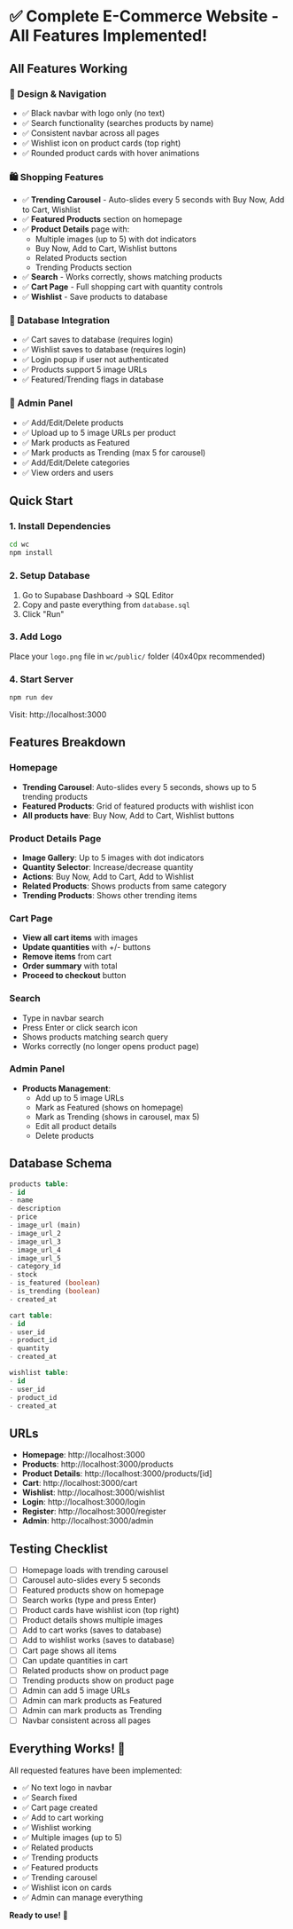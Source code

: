# ✅ Complete E-Commerce Website - All Features Implemented!

## All Features Working

### 🎨 Design & Navigation
- ✅ Black navbar with logo only (no text)
- ✅ Search functionality (searches products by name)
- ✅ Consistent navbar across all pages
- ✅ Wishlist icon on product cards (top right)
- ✅ Rounded product cards with hover animations

### 🛍️ Shopping Features
- ✅ **Trending Carousel** - Auto-slides every 5 seconds with Buy Now, Add to Cart, Wishlist
- ✅ **Featured Products** section on homepage
- ✅ **Product Details** page with:
  - Multiple images (up to 5) with dot indicators
  - Buy Now, Add to Cart, Wishlist buttons
  - Related Products section
  - Trending Products section
- ✅ **Search** - Works correctly, shows matching products
- ✅ **Cart Page** - Full shopping cart with quantity controls
- ✅ **Wishlist** - Save products to database

### 💾 Database Integration
- ✅ Cart saves to database (requires login)
- ✅ Wishlist saves to database (requires login)
- ✅ Login popup if user not authenticated
- ✅ Products support 5 image URLs
- ✅ Featured/Trending flags in database

### 🔧 Admin Panel
- ✅ Add/Edit/Delete products
- ✅ Upload up to 5 image URLs per product
- ✅ Mark products as Featured
- ✅ Mark products as Trending (max 5 for carousel)
- ✅ Add/Edit/Delete categories
- ✅ View orders and users

## Quick Start

### 1. Install Dependencies
```bash
cd wc
npm install
```

### 2. Setup Database
1. Go to Supabase Dashboard → SQL Editor
2. Copy and paste everything from `database.sql`
3. Click "Run"

### 3. Add Logo
Place your `logo.png` file in `wc/public/` folder (40x40px recommended)

### 4. Start Server
```bash
npm run dev
```

Visit: http://localhost:3000

## Features Breakdown

### Homepage
- **Trending Carousel**: Auto-slides every 5 seconds, shows up to 5 trending products
- **Featured Products**: Grid of featured products with wishlist icon
- **All products have**: Buy Now, Add to Cart, Wishlist buttons

### Product Details Page
- **Image Gallery**: Up to 5 images with dot indicators
- **Quantity Selector**: Increase/decrease quantity
- **Actions**: Buy Now, Add to Cart, Add to Wishlist
- **Related Products**: Shows products from same category
- **Trending Products**: Shows other trending items

### Cart Page
- **View all cart items** with images
- **Update quantities** with +/- buttons
- **Remove items** from cart
- **Order summary** with total
- **Proceed to checkout** button

### Search
- Type in navbar search
- Press Enter or click search icon
- Shows products matching search query
- Works correctly (no longer opens product page)

### Admin Panel
- **Products Management**:
  - Add up to 5 image URLs
  - Mark as Featured (shows on homepage)
  - Mark as Trending (shows in carousel, max 5)
  - Edit all product details
  - Delete products

## Database Schema

```sql
products table:
- id
- name
- description
- price
- image_url (main)
- image_url_2
- image_url_3
- image_url_4
- image_url_5
- category_id
- stock
- is_featured (boolean)
- is_trending (boolean)
- created_at

cart table:
- id
- user_id
- product_id
- quantity
- created_at

wishlist table:
- id
- user_id
- product_id
- created_at
```

## URLs

- **Homepage**: http://localhost:3000
- **Products**: http://localhost:3000/products
- **Product Details**: http://localhost:3000/products/[id]
- **Cart**: http://localhost:3000/cart
- **Wishlist**: http://localhost:3000/wishlist
- **Login**: http://localhost:3000/login
- **Register**: http://localhost:3000/register
- **Admin**: http://localhost:3000/admin

## Testing Checklist

- [ ] Homepage loads with trending carousel
- [ ] Carousel auto-slides every 5 seconds
- [ ] Featured products show on homepage
- [ ] Search works (type and press Enter)
- [ ] Product cards have wishlist icon (top right)
- [ ] Product details shows multiple images
- [ ] Add to cart works (saves to database)
- [ ] Add to wishlist works (saves to database)
- [ ] Cart page shows all items
- [ ] Can update quantities in cart
- [ ] Related products show on product page
- [ ] Trending products show on product page
- [ ] Admin can add 5 image URLs
- [ ] Admin can mark products as Featured
- [ ] Admin can mark products as Trending
- [ ] Navbar consistent across all pages

## Everything Works! 🎉

All requested features have been implemented:
- ✅ No text logo in navbar
- ✅ Search fixed
- ✅ Cart page created
- ✅ Add to cart working
- ✅ Wishlist working
- ✅ Multiple images (up to 5)
- ✅ Related products
- ✅ Trending products
- ✅ Featured products
- ✅ Trending carousel
- ✅ Wishlist icon on cards
- ✅ Admin can manage everything

**Ready to use!** 🚀

